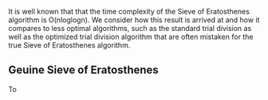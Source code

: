 It is well known that that the time complexity of the Sieve of Eratosthenes algorithm is O(nloglogn). We consider how this result is arrived at and how it compares to less optimal algorithms, such as the standard trial division as well as the optimized trial division algorithm that are often mistaken for the true Sieve of Eratosthenes algorithm. 

## Geuine Sieve of Eratosthenes

To 